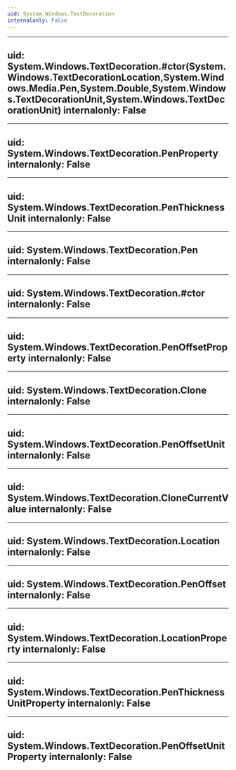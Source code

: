```yaml
---
uid: System.Windows.TextDecoration
internalonly: False
---
```


---
uid: System.Windows.TextDecoration.#ctor(System.Windows.TextDecorationLocation,System.Windows.Media.Pen,System.Double,System.Windows.TextDecorationUnit,System.Windows.TextDecorationUnit)
internalonly: False
---

---
uid: System.Windows.TextDecoration.PenProperty
internalonly: False
---

---
uid: System.Windows.TextDecoration.PenThicknessUnit
internalonly: False
---

---
uid: System.Windows.TextDecoration.Pen
internalonly: False
---

---
uid: System.Windows.TextDecoration.#ctor
internalonly: False
---

---
uid: System.Windows.TextDecoration.PenOffsetProperty
internalonly: False
---

---
uid: System.Windows.TextDecoration.Clone
internalonly: False
---

---
uid: System.Windows.TextDecoration.PenOffsetUnit
internalonly: False
---

---
uid: System.Windows.TextDecoration.CloneCurrentValue
internalonly: False
---

---
uid: System.Windows.TextDecoration.Location
internalonly: False
---

---
uid: System.Windows.TextDecoration.PenOffset
internalonly: False
---

---
uid: System.Windows.TextDecoration.LocationProperty
internalonly: False
---

---
uid: System.Windows.TextDecoration.PenThicknessUnitProperty
internalonly: False
---

---
uid: System.Windows.TextDecoration.PenOffsetUnitProperty
internalonly: False
---
